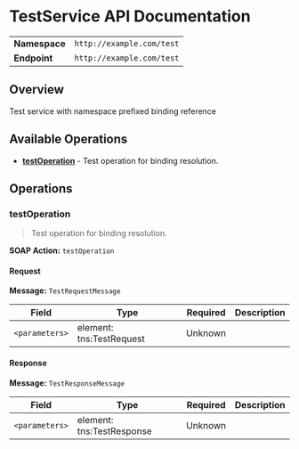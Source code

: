 # TestService API Documentation

| | |
|---|---|
| **Namespace** | `http://example.com/test` |
| **Endpoint** | `http://example.com/test` |

## Overview

Test service with namespace prefixed binding reference

## Available Operations

- **[testOperation](#testoperation)** - Test operation for binding resolution.

## Operations

### testOperation

> Test operation for binding resolution.

**SOAP Action:** `testOperation`

#### Request

**Message:** `TestRequestMessage`

| Field | Type | Required | Description |
|-------|------|----------|-------------|
| `<parameters>` | element: tns:TestRequest | Unknown |  |

#### Response

**Message:** `TestResponseMessage`

| Field | Type | Required | Description |
|-------|------|----------|-------------|
| `<parameters>` | element: tns:TestResponse | Unknown |  |


